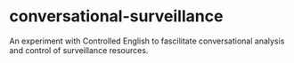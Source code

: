 # conversational-surveillance
An experiment with Controlled English to fascilitate conversational analysis and control of surveillance resources. 
